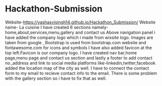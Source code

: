 # Hackathon-Submission
Website-https://yashasvisingh14.github.io/Hackathon_Submission/
Website name- La cuisine
I have created 6 sections namely-home,about,services,menu,gallery and contact us
Above navigation panel i have added the company logo which i made from wixsite logo.
Images are taken from google , Bootstrap is used from bootstrap.com website and fontawesome.com for icons and symbols
I have also added favicon at the top left.Favicon is our company logo.
I have created nav bar,home page,menu page and contact us section and lastly a footer to add contact no.,address and link to social media platforms like-linkedin,twitter,facebook
added the location map of the city as well.
I have to connect the contact form to my email to recieve contact info to the email.
There is some problem with the gallery section so i have to fix that as well.
